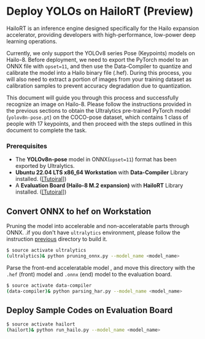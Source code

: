 # Deploy YOLOs on HailoRT (Preview)

HailoRT is an inference engine designed specifically for the Hailo expansion accelerator, providing developers with high-performance, low-power deep learning operations.

Currently, we only support the YOLOv8 series Pose (Keypoints) models on Hailo-8. Before deployment, we need to export the PyTorch model to an ONNX file with `opset=11`, and then use the Data-Compiler to quantize and calibrate the model into a Hailo binary file (.hef). During this process, you will also need to extract a portion of images from your training dataset as calibration samples to prevent accuracy degradation due to quantization.

This document will guide you through this process and successfully recognize an image on Hailo-8. Please follow the instructions provided in the previous sections to obtain the Ultralytics pre-trained PyTorch model (`yolov8n-pose.pt`) on the COCO-pose dataset, which contains 1 class of people with 17 keypoints, and then proceed with the steps outlined in this document to complete the task.


### Prerequisites

* The **YOLOv8n-pose** model in ONNX(`opset=11`) format has been exported by Ultralytics.
* **Ubuntu 22.04 LTS x86_64 Workstation** with **Data-Compiler** Library installed. ([[Tutoiral]](https://r300-ai.github.io/ITRI-AI-Hub/docs/pages/compiler/data-compiler.html))
* A **Evaluation Board (Hailo-8 M.2 expansion)** with **HailoRT** Library installed. ([[Tutoiral]](https://r300-ai.github.io/ITRI-AI-Hub/docs/pages/runtime/hailort.html))

## Convert ONNX to hef on Workstation

Pruning the model into accelerable and non-acceleratable parts through ONNX. .if you don't have `ultralytics` environment, please follow the instruction [previous](https://github.com/R300-AI/ITRI-AI-Hub/tree/main/Model-Zoo/Keypoint-Detection/YOLOs) directory to build it.
```bash
$ source activate ultralytics
(ultralytics)& python pruning_onnx.py --model_name <model_name>
```
Parse the front-end acceleratable model , and move this directory with the `.hef` (front) model and `.onnx` (end) model to the evaluation board.
```bash
$ source activate data-compiler
(data-compiler)& python parsing_har.py --model_name <model_name>
```

## Deploy Sample Codes on Evaluation Board
```bash
$ source activate hailort
(hailort)& python run_hailo.py --model_name <model_name>
```
